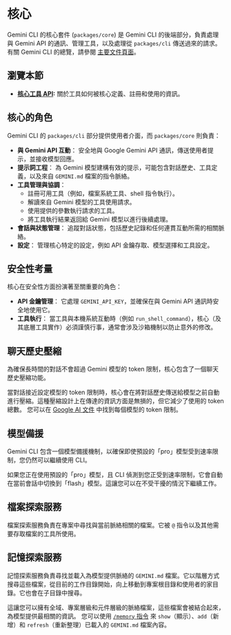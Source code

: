 # 核心

Gemini CLI 的核心套件 (`packages/core`) 是 Gemini CLI 的後端部分，負責處理與 Gemini API 的通訊、管理工具，以及處理從 `packages/cli` 傳送過來的請求。有關 Gemini CLI 的總覽，請參閱 [主要文件頁面](../index.md)。

## 瀏覽本節

- **[核心工具 API](./tools-api.md):** 關於工具如何被核心定義、註冊和使用的資訊。

## 核心的角色

Gemini CLI 的 `packages/cli` 部分提供使用者介面，而 `packages/core` 則負責：

- **與 Gemini API 互動**： 安全地與 Google Gemini API 通訊，傳送使用者提示，並接收模型回應。
- **提示詞工程**： 為 Gemini 模型建構有效的提示，可能包含對話歷史、工具定義，以及來自 `GEMINI.md` 檔案的指令脈絡。
- **工具管理與協調**：
  - 註冊可用工具（例如，檔案系統工具、shell 指令執行）。
  - 解讀來自 Gemini 模型的工具使用請求。
  - 使用提供的參數執行請求的工具。
  - 將工具執行結果返回給 Gemini 模型以進行後續處理。
- **會話與狀態管理**： 追蹤對話狀態，包括歷史記錄和任何連貫互動所需的相關脈絡。
- **設定**： 管理核心特定的設定，例如 API 金鑰存取、模型選擇和工具設定。

## 安全性考量

核心在安全性方面扮演著至關重要的角色：

- **API 金鑰管理**： 它處理 `GEMINI_API_KEY`，並確保在與 Gemini API 通訊時安全地使用它。
- **工具執行**： 當工具與本機系統互動時（例如 `run_shell_command`），核心（及其底層工具實作）必須謹慎行事，通常會涉及沙箱機制以防止意外的修改。

## 聊天歷史壓縮

為確保長時間的對話不會超過 Gemini 模型的 token 限制，核心包含了一個聊天歷史壓縮功能。

當對話接近設定模型的 token 限制時，核心會在將對話歷史傳送給模型之前自動進行壓縮。這種壓縮設計上在傳達的資訊方面是無損的，但它減少了使用的 token 總數。
您可以在 [Google AI 文件](https://ai.google.dev/gemini-api/docs/models) 中找到每個模型的 token 限制。

## 模型備援

Gemini CLI 包含一個模型備援機制，以確保即使預設的「pro」模型受到速率限制，您仍然可以繼續使用 CLI。

如果您正在使用預設的「pro」模型，且 CLI 偵測到您正受到速率限制，它會自動在當前會話中切換到「flash」模型。這讓您可以在不受干擾的情況下繼續工作。

## 檔案探索服務

檔案探索服務負責在專案中尋找與當前脈絡相關的檔案。它被 `@` 指令以及其他需要存取檔案的工具所使用。

## 記憶探索服務

記憶探索服務負責尋找並載入為模型提供脈絡的 `GEMINI.md` 檔案。它以階層方式搜尋這些檔案，從目前的工作目錄開始，向上移動到專案根目錄和使用者的家目錄。它也會在子目錄中搜尋。

這讓您可以擁有全域、專案層級和元件層級的脈絡檔案，這些檔案會被結合起來，為模型提供最相關的資訊。
您可以使用 [`/memory` 指令](../cli/commands.md) 來 `show`（顯示）、`add`（新增）和 `refresh`（重新整理）已載入的 `GEMINI.md` 檔案內容。